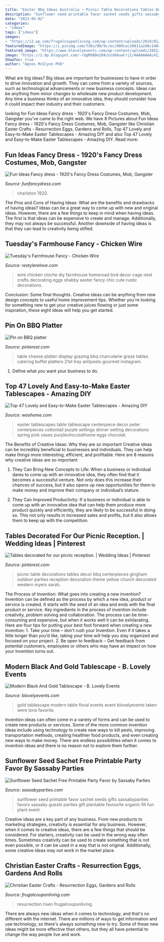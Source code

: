 ```yaml
---
title: "Easter Bbq Ideas Australia ~ Picnic Table Decorations Tables Decor Bbq Centerpieces Gingham Outdoor Parties Reception Decoration Theme Yellow Church Decorated Western Myers Sarah"
description: "Sunflower seed printable favor sachet seeds gifts sassabyparties favors sassaby guests parties gift plantable favourite organic fill fun plant event"
date: "2023-05-02"
categories:
- "ideas"
tags: ["ideas"]
images:
- "https://i2.wp.com/frugalcouponliving.com/wp-content/uploads/2019/02/Easter-Ressurrection-Cupcakes-Recipe-Tomb-Frugal-Coupon-Living-e1550083517275.jpg"
featuredImage: "https://i.pinimg.com/736x/00/9c/ec/009cec30811a2d6c140cb82e3ed1e640.jpg"
featured_image: "https://www.blovelyevents.com/wp-content/uploads/2015/01/My-Favorite-Tablescape-Black-and-gold-Modern-table-with-tons-of-floral.jpg"
image: "https://2.bp.blogspot.com/-rQqMXB0e2DA/UzdkKuwCrjI/AAAAAAAAc4I/ahAhxpF5VDo/s1600/chicken-wire-cloche.jpg"
ShowToc: true
author: "Agnes McGlynn PhD"
---
```



What are big ideas?
Big ideas are important for businesses to have in order to drive innovation and growth. They can come from a variety of sources, such as technological advancements or new business concepts. Ideas can be anything from minor changes to wholesale new product development. Any time a business thinks of an innovative idea, they should consider how it could impact their industry and their customers.

	

		
looking for Fun Ideas Fancy dress - 1920&#039;s Fancy Dress Costumes, Mob, Gangster you've came to the right web. We have 8 Pictures about Fun Ideas Fancy dress - 1920&#039;s Fancy Dress Costumes, Mob, Gangster like Christian Easter Crafts - Resurrection Eggs, Gardens and Rolls, Top 47 Lovely and Easy-to-Make Easter Tablescapes - Amazing DIY and also Top 47 Lovely and Easy-to-Make Easter Tablescapes - Amazing DIY. Read more:
		
    
## Fun Ideas Fancy Dress - 1920&#039;s Fancy Dress Costumes, Mob, Gangster

<img loading=lazy src="https://www.funfancydress.com/media/catalog/product/F/U/FUN2532.jpg" onerror="this.onerror=null;this.src='https://tse4.mm.bing.net/th?id=OIP.63JkmvvTMwZsLroYYJKDtAHaPv&amp;pid=15.1';" alt="Fun Ideas Fancy dress - 1920&#039;s Fancy Dress Costumes, Mob, Gangster">

_Source: funfancydress.com_

>charlston 1920. 

	

The Pros and Cons of Having Ideas: What are the benefits and drawbacks of having ideas?
Ideas can be a great way to come up with new and original ideas. However, there are a few things to keep in mind when having ideas. The first is that ideas can be expensive to create and manage. Additionally, they may not always be successful. Another downside of having ideas is that they can lead to creativity being stifled.

    
## Tuesday&#039;s Farmhouse Fancy - Chicken Wire

<img loading=lazy src="https://2.bp.blogspot.com/-rQqMXB0e2DA/UzdkKuwCrjI/AAAAAAAAc4I/ahAhxpF5VDo/s1600/chicken-wire-cloche.jpg" onerror="this.onerror=null;this.src='https://tse3.mm.bing.net/th?id=OIP.uZTHXE9hosR4EVVTH4cQ7QHaMF&amp;pid=15.1';" alt="Tuesday&#039;s Farmhouse Fancy - Chicken Wire">

_Source: restylerelove.com_

>wire chicken cloche diy farmhouse homeroad bird decor cage nest crafts decorating eggs shabby easter fancy chic cute rustic decorations. 

	

Conclusion: Some final thoughts.
Creative ideas can be anything from new design concepts to useful home improvement tips. Whether you're looking for something new to get your creative juices flowing or just some inspiration, these eight ideas will help you get started.

    
## Pin On BBQ Platter

<img loading=lazy src="https://i.pinimg.com/736x/00/9c/ec/009cec30811a2d6c140cb82e3ed1e640.jpg" onerror="this.onerror=null;this.src='https://tse1.mm.bing.net/th?id=OIP.oowwQMYCqjXXq52jA9902QHaI1&amp;pid=15.1';" alt="Pin on BBQ platter">

_Source: pinterest.com_

>table cheese platter display grazing bbq charcuterie graze tables catering buffet platters 21st tray antipasto gourmet instagram. 

	

1. Define what you want your business to do.

    
## Top 47 Lovely And Easy-to-Make Easter Tablescapes - Amazing DIY

<img loading=lazy src="https://www.woohome.com/wp-content/uploads/2016/02/tablescapes-for-easter-37.jpg" onerror="this.onerror=null;this.src='https://tse3.mm.bing.net/th?id=OIP.isoZMTTEdREUs5H6wLpmJAHaJ4&amp;pid=15.1';" alt="Top 47 Lovely and Easy-to-Make Easter Tablescapes - Amazing DIY">

_Source: woohome.com_

>easter tablescapes table tablescape centerpiece decor peter centerpieces cottontail purple settings dinner setting decorations spring pink vases purplechocolathome eggs chocolat. 

	

The Benefits of Creative Ideas: Why they are so important
Creative ideas can be incredibly beneficial to businesses and individuals. They can help make things more interesting, efficient, and profitable. Here are 8 reasons why creative ideas are so important:
1. They Can Bring New Concepts to Life: When a business or individual dares to come up with an innovative idea, they often find that it becomes a successful venture. Not only does this increase their chances of success, but it also opens up new opportunities for them to make money and improve their company or individual’s stature.

2. They Can Improved Productivity: If a business or individual is able to come up with an innovative idea that can help them produce more product quickly and efficiently, they are likely to be successful in doing so. This not only results in increased sales and profits, but it also allows them to keep up with the competition.


    
## Tables Decorated For Our Picnic Reception. | Wedding Ideas | Pinterest

<img loading=lazy src="https://s-media-cache-ak0.pinimg.com/736x/07/44/f1/0744f150ad198d2d2aa423e9887c0a16.jpg" onerror="this.onerror=null;this.src='https://tse3.mm.bing.net/th?id=OIP.T2pppcAFcO07VhKb59RtKgHaLH&amp;pid=15.1';" alt="Tables decorated for our picnic reception. | Wedding Ideas | Pinterest">

_Source: pinterest.com_

>picnic table decorations tables decor bbq centerpieces gingham outdoor parties reception decoration theme yellow church decorated western myers sarah. 

	

The Process of Invention: What goes into creating a new invention?
Invention can be defined as the process by which a new idea, product or service is created. It starts with the seed of an idea and ends with the final product or service. Key ingredients in the process of invention include creativity, problem solving and collaboration. The process can be time-consuming and expensive, but when it works well it can be exhilarating. Here are four tips for putting your best foot forward when creating a new invention: 1. Take your time – don’t rush your Invention. Even if it takes a little longer than you’d like, taking your time will help you stay organized and focused on your project. 2. Be open to feedback – Get feedback from potential customers, employees or others who may have an impact on how your Invention turns out. 
    
## Modern Black And Gold Tablescape - B. Lovely Events

<img loading=lazy src="https://www.blovelyevents.com/wp-content/uploads/2015/01/My-Favorite-Tablescape-Black-and-gold-Modern-table-with-tons-of-floral.jpg" onerror="this.onerror=null;this.src='https://tse1.mm.bing.net/th?id=OIP.l4eubJ_L3ifUi6nD3fRXIwHaNG&amp;pid=15.1';" alt="Modern Black And Gold Tablescape - B. Lovely Events">

_Source: blovelyevents.com_

>gold tablescape modern table floral events event blovelyevents taken were tons favorite. 

	

Invention ideas can often come in a variety of forms and can be used to create new products or services. Some of the more common invention ideas include using technology to create new ways to kill pests, improving transportation methods, creating healthier food products, and even creating new ways to make money. There are endless possibilities when it comes to invention ideas and there is no reason not to explore them further.

    
## Sunflower Seed Sachet Free Printable Party Favor By Sassaby Parties

<img loading=lazy src="https://www.sassabyparties.com/uploads/4/4/1/7/44174909/910336.jpg?571" onerror="this.onerror=null;this.src='https://tse1.mm.bing.net/th?id=OIP.YzobVcMf7lSuFZAS504qTgHaKE&amp;pid=15.1';" alt="Sunflower Seed Sachet Free Printable Party Favor by Sassaby Parties">

_Source: sassabyparties.com_

>sunflower seed printable favor sachet seeds gifts sassabyparties favors sassaby guests parties gift plantable favourite organic fill fun plant event. 

	

Creative ideas are a key part of any business. From new products to marketing strategies, creativity is essential for any business. However, when it comes to creative ideas, there are a few things that should be considered. For starters, creativity can be used in the wrong way often times. Sometimes creativity can be used to create something that is not even possible, or it can be used in a way that is not original. Additionally, some creative ideas may not work in the market place.

    
## Christian Easter Crafts - Resurrection Eggs, Gardens And Rolls

<img loading=lazy src="https://i2.wp.com/frugalcouponliving.com/wp-content/uploads/2019/02/Easter-Ressurrection-Cupcakes-Recipe-Tomb-Frugal-Coupon-Living-e1550083517275.jpg" onerror="this.onerror=null;this.src='https://tse1.mm.bing.net/th?id=OIP.u2WEIxUbQL6QdPNtovnRPgHaL2&amp;pid=15.1';" alt="Christian Easter Crafts - Resurrection Eggs, Gardens and Rolls">

_Source: frugalcouponliving.com_

>resurrection risen frugalcouponliving. 

	

There are always new ideas when it comes to technology, and that's no different with the internet. There are millions of ways to get information and use technology, so there's always something new to try. Some of these new ideas might be more effective than others, but they all have potential to change the way people live and work.

